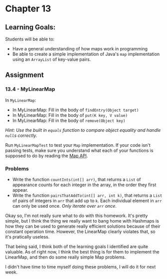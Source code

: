 # Chapter 13

## Learning Goals:

Students will be able to:

- Have a general understanding of how maps work in programming
- Be able to create a simple implementation of Java's `map` implementation using an `ArrayList` of key-value pairs.

## Assignment

### 13.4 - MyLinearMap

In `MyLinearMap`:

- In MyLinearMap: Fill in the body of `findEntry(Object target)`
- In MyLinearMap: Fill in the body of `put(K key, V value)`
- In MyLinearMap: Fill in the body of `remove(Object key)`

*Hint: Use the built in `equals` function to compare object equality and handle `null`s correctly.*

Run `MyLinearMapTest` to test your `Map` implementation. If your code isn't passing tests, make sure you understand what each of your functions is supposed to do by reading the [Map API](https://docs.oracle.com/javase/7/docs/api/java/util/Map.html).

### Problems

- Write the function `countInts(int[] arr)`,  that returns a `List` of appearance counts for each integer in the array, in the order they first appear.
- Write the function `pairsThatAddTo(int[] arr, int k)`, that returns a `List` of pairs of integers in `arr` that add up to `k`. Each individual element in `arr` can only be used once. *Only iterate over `arr` once.*

Okay so, I'm not really sure what to do with this homework. It's pretty simple, but I think the thing we really want to bang home with Hashmaps is how they can be used to generate really efficient solutions because of their constant operation time. However, the LinearMap clearly violates that, so it's pratically useless.

That being said, I think both of the learning goals I identified are quite valuable. As of right now, I think the best thing is for them to implement the LinearMap, and then do some really simple Map problems.

I didn't have time to time myself doing these problems, I will do it for next week.